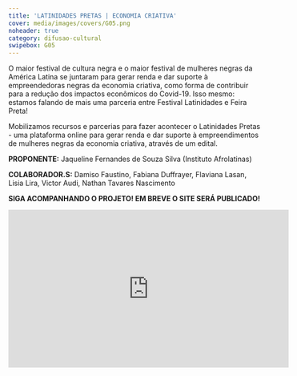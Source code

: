 ```yaml
---
title: 'LATINIDADES PRETAS | ECONOMIA CRIATIVA'
cover: media/images/covers/G05.png
noheader: true
category: difusao-cultural
swipebox: G05
---
```


O maior festival de cultura negra e o maior festival de mulheres negras da América Latina se juntaram para gerar renda e dar suporte à empreendedoras negras da economia criativa, como forma de contribuir para a redução dos impactos econômicos do Covid-19. Isso mesmo: estamos falando de mais uma parceria entre Festival Latinidades e Feira Preta!
  
Mobilizamos recursos e parcerias para fazer acontecer o Latinidades Pretas - uma plataforma online para gerar renda e dar suporte à empreendimentos de mulheres negras da economia criativa, através de um edital.

  
**PROPONENTE:**
Jaqueline Fernandes de Souza Silva (Instituto Afrolatinas)


**COLABORADOR.S:** 
Damiso Faustino, Fabiana Duffrayer, Flaviana Lasan, Lisia Lira, Victor Audi, Nathan Tavares Nascimento 


**SIGA ACOMPANHANDO O PROJETO! EM BREVE O SITE SERÁ PUBLICADO!**


<div class="video-wrapper video-wrapper-16x9">
<iframe width="560" height="315" src="https://www.youtube.com/embed/NAMtxhsHUuc" frameborder="0" allow="accelerometer; autoplay; encrypted-media; gyroscope; picture-in-picture" allowfullscreen></iframe>
</div>
  
  
